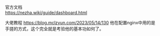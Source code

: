 官方文档  
https://nezha.wiki/guide/dashboard.html

大佬教程
https://blog.mclzyun.com/2023/05/14/130
他在配置nginx中用的是手搓的方式，这个完全就是考验他的基本功如何了。